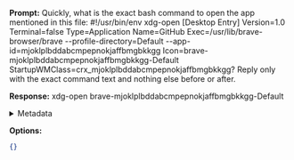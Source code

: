 **Prompt:**
Quickly, what is the exact bash command to open the app mentioned in this file: #!/usr/bin/env xdg-open
[Desktop Entry]
Version=1.0
Terminal=false
Type=Application
Name=GitHub
Exec=/usr/lib/brave-browser/brave --profile-directory=Default --app-id=mjoklplbddabcmpepnokjaffbmgbkkgg
Icon=brave-mjoklplbddabcmpepnokjaffbmgbkkgg-Default
StartupWMClass=crx_mjoklplbddabcmpepnokjaffbmgbkkgg?
Reply only with the exact command text and nothing else before or after.

**Response:**
xdg-open brave-mjoklplbddabcmpepnokjaffbmgbkkgg-Default

<details><summary>Metadata</summary>

- Duration: 1458 ms
- Datetime: 2023-07-20T16:01:38.507076
- Model: gpt-3.5-turbo-0613

</details>

**Options:**
```json
{}
```

